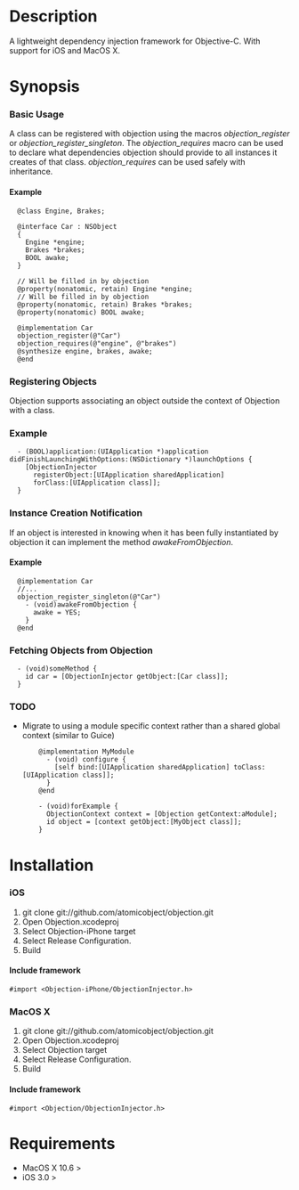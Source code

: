 Description
===========

A lightweight dependency injection framework for Objective-C. With support for iOS and MacOS X.

Synopsis
========

### Basic Usage

A class can be registered with objection using the macros *objection_register* or *objection_register_singleton*. The *objection_requires* macro can be used to declare what dependencies objection should provide to all instances it creates of that class. *objection_requires* can be used safely with inheritance.

#### Example

      @class Engine, Brakes;
    
      @interface Car : NSObject
      {
        Engine *engine;
        Brakes *brakes;
        BOOL awake;  
      }

      // Will be filled in by objection
      @property(nonatomic, retain) Engine *engine;
      // Will be filled in by objection
      @property(nonatomic, retain) Brakes *brakes;
      @property(nonatomic) BOOL awake;
    
      @implementation Car
      objection_register(@"Car")
      objection_requires(@"engine", @"brakes")
      @synthesize engine, brakes, awake;
      @end

### Registering Objects

Objection supports associating an object outside the context of Objection with a class.

### Example
      - (BOOL)application:(UIApplication *)application didFinishLaunchingWithOptions:(NSDictionary *)launchOptions {    
        [ObjectionInjector 
          registerObject:[UIApplication sharedApplication] 
          forClass:[UIApplication class]];  
      }

### Instance Creation Notification

If an object is interested in knowing when it has been fully instantiated by objection it can implement the method
*awakeFromObjection*.

#### Example
      @implementation Car
      //...
      objection_register_singleton(@"Car")
        - (void)awakeFromObjection {
          awake = YES;
        }
      @end  
      

### Fetching Objects from Objection

      - (void)someMethod {
        id car = [ObjectionInjector getObject:[Car class]];
      }

### TODO

* Migrate to using a module specific context rather than a shared global context (similar to Guice)

          @implementation MyModule
            - (void) configure {
              [self bind:[UIApplication sharedApplication] toClass:[UIApplication class]];
            }
          @end
    
          - (void)forExample {
            ObjectionContext context = [Objection getContext:aModule];
            id object = [context getObject:[MyObject class]];
          }

Installation
=======

### iOS

1. git clone git://github.com/atomicobject/objection.git
2. Open Objection.xcodeproj
3. Select Objection-iPhone target
4. Select Release Configuration.
5. Build

#### Include framework
    #import <Objection-iPhone/ObjectionInjector.h>

### MacOS X

1. git clone git://github.com/atomicobject/objection.git
2. Open Objection.xcodeproj
3. Select Objection target
4. Select Release Configuration.
5. Build

#### Include framework
    #import <Objection/ObjectionInjector.h>

Requirements
============

* MacOS X 10.6 >
* iOS 3.0 >

